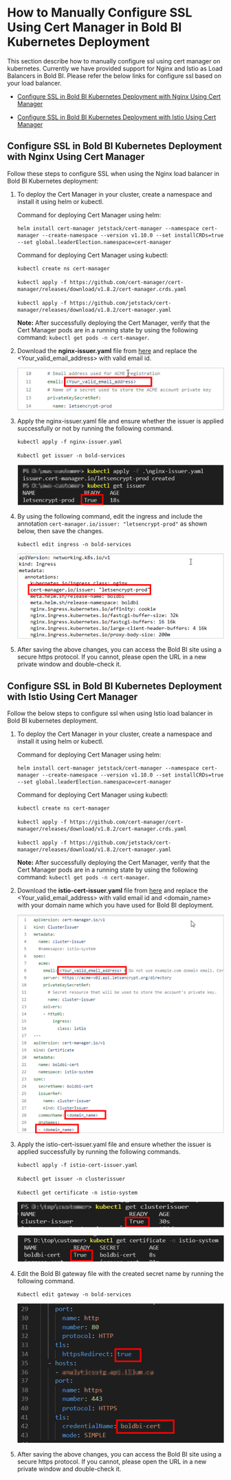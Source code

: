 # How to Manually Configure SSL Using Cert Manager in Bold BI Kubernetes Deployment

This section describe how to manually configure ssl using cert manager on kubernetes. Currently we have provided support for Nginx and Istio as Load Balancers in Bold BI. Please refer the below links for configure ssl based on your load balancer.

* [Configure SSL in Bold BI Kubernetes Deployment with Nginx Using Cert Manager](#configure-ssl-in-bold-bi-kubernetes-deployment-with-nginx-using-cert-manager)

* [Configure SSL in Bold BI Kubernetes Deployment with Istio Using Cert Manager](#configure-ssl-in-bold-bi-kubernetes-deployment-with-istio-using-cert-manager)

## Configure SSL in Bold BI Kubernetes Deployment with Nginx Using Cert Manager

Follow these steps to configure SSL when using the Nginx load balancer in Bold BI Kubernetes deployment:

1. To deploy the Cert Manager in your cluster, create a namespace and install it using helm or kubectl.
	
	Command for deploying Cert Manager using helm:
	
	```console
	helm install cert-manager jetstack/cert-manager --namespace cert-manager --create-namespace --version v1.10.0 --set installCRDs=true --set global.leaderElection.namespace=cert-manager
	
	```

	Command for deploying Cert Manager using kubectl:
	
	```console
	kubectl create ns cert-manager
	
	kubectl apply -f https://github.com/cert-manager/cert-manager/releases/download/v1.8.2/cert-manager.crds.yaml
	
	kubectl apply -f https://github.com/jetstack/cert-manager/releases/download/v1.8.2/cert-manager.yaml
	```
	
	**Note:** After successfully deploying the Cert Manager, verify that the Cert Manager pods are in a running state by using the following command: `kubectl get pods -n cert-manager`.
			
2. Download the <b>nginx-issuer.yaml</b> file from [here](../../ssl-configuration/nginx-issuer.yaml) and replace the <Your_valid_email_address> with valid email id.

	![Nginx-Issuer](../images/faq/nginx-issuer.png)

3. Apply the nginx-issuer.yaml file and ensure whether the issuer is applied successfully or not by running the following command.

	```console
	kubectl apply -f nginx-issuer.yaml
	
	Kubectl get issuer -n bold-services
	```
	
	![Ensure-Issuer](../images/faq/ensure-issuer.png)

4. By using the following command, edit the ingress and include the annotation `cert-manager.io/issuer: "letsencrypt-prod"` as shown below, then save the changes.

	```console
	kubectl edit ingress -n bold-services
	```

	![Nginx-Annotation](../images/faq/nginx-annotation.png)

5. After saving the above changes, you can access the Bold BI site using a secure https protocol. If you cannot, please open the URL in a new private window and double-check it.


## Configure SSL in Bold BI Kubernetes Deployment with Istio Using Cert Manager

Follow the below steps to configure ssl when using Istio load balancer in Bold BI kubernetes deployment.

1. To deploy the Cert Manager in your cluster, create a namespace and install it using helm or kubectl.
	
	Command for deploying Cert Manager using helm:
	
	```console
	helm install cert-manager jetstack/cert-manager --namespace cert-manager --create-namespace --version v1.10.0 --set installCRDs=true --set global.leaderElection.namespace=cert-manager
	
	```

	Command for deploying Cert Manager using kubectl:
	
	```console
	kubectl create ns cert-manager
	
	kubectl apply -f https://github.com/cert-manager/cert-manager/releases/download/v1.8.2/cert-manager.crds.yaml
	
	kubectl apply -f https://github.com/jetstack/cert-manager/releases/download/v1.8.2/cert-manager.yaml
	```
	
	**Note:** After successfully deploying the Cert Manager, verify that the Cert Manager pods are in a running state by using the following command: `kubectl get pods -n cert-manager`.
	
2. Download the <b>istio-cert-issuer.yaml</b> file from [here](../../ssl-configuration/istio-cert-issuer.yaml) and replace the <Your_valid_email_address> with valid email id and <domain_name> with your domain name which you have used for Bold BI deployment.

	![Istio-Cert-Issuer](../images/faq/istio-cert-issuer.png)

3. Apply the istio-cert-issuer.yaml file and ensure whether the issuer is applied successfully by running the following commands.

    ```console
	kubectl apply -f istio-cert-issuer.yaml
	
	Kubectl get issuer -n clusterissuer
	
	Kubectl get certificate -n istio-system
	```
	
	![Ensure-Clusterissuer](../images/faq/ensure-Clusterissuer.png)
	
	![Ensure-Certificate](../images/faq/ensure-Certificate.png)

4. Edit the Bold BI gateway file with the created secret name by running the following command.

	```console
	Kubectl edit gateway -n bold-services
	```
	![Gateway-Changes](../images/faq/gateway-changes.png)

5. After saving the above changes, you can access the Bold BI site using a secure https protocol. If you cannot, please open the URL in a new private window and double-check it.

